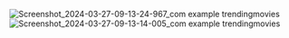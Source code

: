 ![Screenshot_2024-03-27-09-13-24-967_com example trendingmovies](https://github.com/Elmahdaoui59/Trending-Movies/assets/107696788/a117ff62-fe76-464f-aee9-cdf44bc037df)
![Screenshot_2024-03-27-09-13-14-005_com example trendingmovies](https://github.com/Elmahdaoui59/Trending-Movies/assets/107696788/770a049e-c372-4b3c-ba5f-b189e2ffbe70)
